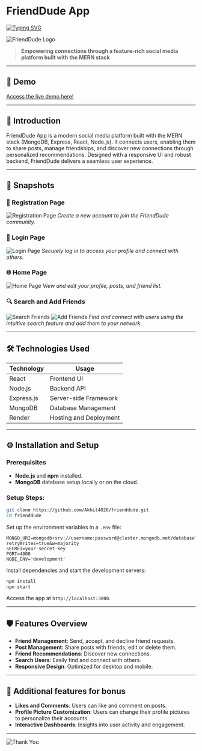 # FriendDude App

[![Typing SVG](https://readme-typing-svg.herokuapp.com/?font=Fira+Code&color=4CAF50&size=30&center=true&vCenter=true&width=700&height=60&lines=%F0%9F%A4%9D+FriendDude+App;%F0%9F%8C%90+Connect.+Share.+Discover.;%F0%9F%9A%80+Built+with+MERN+Stack)](https://akhil4826.netlify.app/login)

![FriendDude Logo](https://github.com/user-attachments/assets/fc224d11-6e8f-497c-9394-a7e857c188c0)

> **Empowering connections through a feature-rich social media platform built with the MERN stack**

---

## 🚀 Demo
[Access the live demo here!](https://akhil4826.netlify.app/login)

---

## 📖 Introduction
FriendDude App is a modern social media platform built with the MERN stack (MongoDB, Express, React, Node.js). It connects users, enabling them to share posts, manage friendships, and discover new connections through personalized recommendations. Designed with a responsive UI and robust backend, FriendDude delivers a seamless user experience.

---

## 📸 Snapshots

### 📝 Registration Page
![Registration Page](https://github.com/user-attachments/assets/40547d1f-3719-4693-bc3f-f58ddda119b7)
*Create a new account to join the FriendDude community.*

### 🔑 Login Page
![Login Page](https://github.com/user-attachments/assets/df87a486-6135-4da3-b481-c5b34b1f554e)
*Securely log in to access your profile and connect with others.*

### 🌐 Home Page
![Home Page](https://github.com/user-attachments/assets/cb7fb704-49a9-4c29-9491-f449d21aa238)
*View and edit your profile, posts, and friend list.*

### 🔍 Search and Add Friends
![Search Friends](https://github.com/user-attachments/assets/f0a73a63-f3b9-44c5-984e-35a0bcf2fc7b)
![Add Friends](https://github.com/user-attachments/assets/bf125519-f5d4-4eff-968e-02f1cbab7036)
*Find and connect with users using the intuitive search feature and add them to your network.*

---

## 🛠️ Technologies Used
| **Technology** | **Usage** |
|----------------|-----------|
| React          | Frontend UI |
| Node.js        | Backend API |
| Express.js     | Server-side Framework |
| MongoDB        | Database Management |
| Render         | Hosting and Deployment |

---

## ⚙️ Installation and Setup

### Prerequisites
- **Node.js** and **npm** installed.
- **MongoDB** database setup locally or on the cloud.

### Setup Steps:
```bash
git clone https://github.com/Akhil4826/frienddude.git
cd frienddude
```
Set up the environment variables in a `.env` file:
```env
MONGO_URI=mongodb+srv://username:password@cluster.mongodb.net/database?retryWrites=true&w=majority
SECRET=your-secret-key
PORT=4000
NODE_ENV='development'
```
Install dependencies and start the development servers:
```bash
npm install
npm start
```
Access the app at `http://localhost:3000`.

---

## 🛡️ Features Overview
- **Friend Management**: Send, accept, and decline friend requests.
- **Post Management**: Share posts with friends, edit or delete them.
- **Friend Recommendations**: Discover new connections.
- **Search Users**: Easily find and connect with others.
- **Responsive Design**: Optimized for desktop and mobile.

---

## 🚀 Additional features for bonus
- **Likes and Comments**: Users can like and comment on posts.
- **Profile Picture Customization**: Users can change their profile pictures to personalize their accounts.
- **Interactive Dashboards**: Insights into user activity and engagement.

---

![Thank You](https://pbs.twimg.com/media/FKH3LWLXIAcQXsw.jpg)
